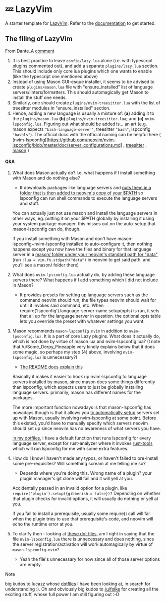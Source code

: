 # 💤 LazyVim

A starter template for [LazyVim](https://github.com/LazyVim/LazyVim).
Refer to the [documentation](https://lazyvim.github.io/installation) to get started.

## The filing of LazyVim

From Dante_A [comment](https://www.reddit.com/r/neovim/comments/1242n83/comment/je1phhf/?utm_source=share&utm_medium=web2x&context=3)

1. It is best practice to leave `config/lazy.lua` alone (i.e. with typescript plugins commented out), and add a separate `plugins/lazy.lua` section. This should include only core lua plugins which one wants to enable (like the typescript one mentioned above)
1. Instead of using Mason GUI-esque installer, it seems to be advised to create `plugins/mason.lua` file with "ensure_installed" list of language servers/linters/formatters. This should automagically get Mason to install the stuff one needs.
1. Similarly, one should create `plugins/nvim-treesitter.lua` with the list of treesitter modules in "ensure_installed" section.
1. Hence, adding a new language is usually a mixture of: **(a)** adding it to the `plugins/mason.lua` **(b)** `plugins/nvim-treesitter.lua`; and **(c)** `nvim-lspconfig.lua`.
Figuring out what should be added is... an art (e.g. mason expects `"bash-language-server"`, treesitter `"bash"`, lspconfig `"bashls"`). The official docs with the official naming can be helpful here ( (nvim-lspconfig)[https://github.com/neovim/nvim-lspconfig/blob/master/doc/server_configurations.md] , [treesitter](https://github.com/nvim-treesitter/nvim-treesitter#supported-languages) , [mason](https://github.com/williamboman/mason.nvim/blob/main/PACKAGES.md) )

#### Q&A

1. What does Mason actually do? I.e. what happens if I install something with Mason and do nothing else?

    - It downloads packages like language servers and [puts them in a folder that is then added to neovim's copy of your $PATH](https://github.com/williamboman/mason.nvim/blob/92fe8b7b3795ebb9e856124ae9ef5d4a1502f230/lua/mason/init.lua#L23) so lspconfig can run shell commands to execute the language servers and stuff.

    You can actually just not use mason and install the language servers in other ways, eg. putting it on your $PATH globally by installing it using your system package manager. this misses out on the auto-setup that mason-lspconfig can do, though.

    If you install something with Mason and don't have mason-lspconfig+nvim-lspconfig installed to auto-configure it, then nothing happens except you now have the files and binary for that language server in a [mason/ folder under your neovim's standard path for "data"](https://github.com/williamboman/mason.nvim#default-configuration) (run `:lua = vim.fn.stdpath("data")` in neovim to get said path, and you'll see a mason/ folder there)

1. What does `nvim-lpsconfig.lua`  actually do, by adding these language servers there? What happens if I add something which I did not include in Mason?
    - It provides presets for setting up language servers such as the command neovim should run, the file types neovim should wait for until it invokes said command, etc. When require('lspconfig').language-server-name.setup(opts) is run, it sets that all up for the language server in question. the optional opts table lets you override the preset with whatever settings you want.
1. Mason recommends `mason-lspconfig.nvim` in addition to `nvim-lpsconfig.lua`. It is a part of core Lazy plugins. What does it actually do, which is not done by virtue of mason.lua and nvim-lspconfig.lua? (I note that /u/Some_Derpy_Pineapple very kindly explains below that it does some magic, so perhaps my step (4) above, involving `nvim-lspconfig.lua` is unnecessary?)
    - [The README does explain this](https://github.com/williamboman/mason-lspconfig.nvim#introduction)

    Basically it makes it easier to hook up nvim-lspconfig to language servers installed by mason, since mason does some things differently than lspconfig, which expects users to just be globally installing language servers. primarily, mason has different names for the packages.

    The more important function nowadays is that mason-lspconfig has nowadays though is that it allows you [to automatically setup](https://github.com/williamboman/mason-lspconfig.nvim#automatic-server-setup-advanced-feature) servers set up with Mason, usually involving nvim-lspconfig at some point. Before this existed, you'd have to manually specify which servers neovim should set up since neovim has no awareness of what servers you have.

    [in my dotfiles](https://github.com/pynappo/dotfiles/blob/b09ea64a52b363316c3826e90e6905f981092ca3/.config/nvim/lua/pynappo/plugins/lsp.lua#L127), I have a default function that runs lspconfig for every language server, except for rust-analyzer where it invokes [rust-tools](https://github.com/simrat39/rust-tools.nvim) which will run lspconfig for me with some extra features.
1. How do I know I haven't made any typos, or haven't failed to pre-install some pre-requisites? Will something scream at me telling me so?
    - Depends where you're doing this. Wrong name of a plugin? your plugin manager's git clone will fail and it will yell at you.

    Accidentally passed in an invalid option for a plugin, like `require('plugin').setup({gibberish = false})?` Depending on whether that plugin checks for invalid options, it will usually do nothing or yell at you.

    If you fail to install a prerequisite, usually some require() call will fail when the plugin tries to use that prerequisite's code, and neovim will echo the runtime error at you.
1. To clarify then - looking at [these dot files](https://github.com/lucazz/dotfiles/blob/main/nvim/lua/plugins/nvim-lspconfig.lua), am I right in saying that the file `nvim-lspconfig.lua` there is unnecessary and does nothing, since the server registration/activation will work automagically by virtue of `mason-lspconfig.nvim`?
    - Yeah the file's unnecessary for now since all of those server options are empty.


> [!NOTE]
> big kudos to lucazz whose [dotfiles](https://github.com/lucazz/dotfiles/blob/main/nvim/lua/plugins/nvim-lspconfig.lua) I have been looking at, in search for understanding :). Oh and obviously big kudos to [/u/folke](https://www.reddit.com/u/folke/) for creating all the exciting stuff, whose full power I am still figuring out :-D
